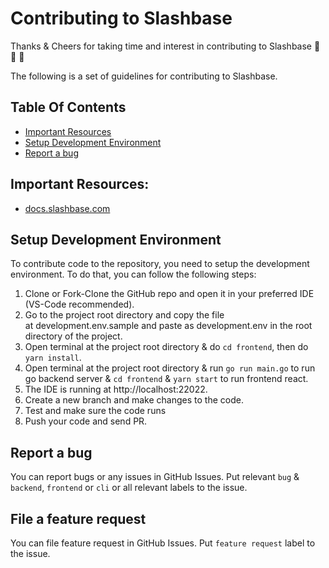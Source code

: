 # Contributing to Slashbase

Thanks & Cheers for taking time and interest in contributing to Slashbase 🙌 🙏 👏

The following is a set of guidelines for contributing to Slashbase.

## Table Of Contents

- [Important Resources](#important-resources)
- [Setup Development Environment](#setup-development-environment)
- [Report a bug](#report-a-bug)

## Important Resources:

- [docs.slashbase.com](https://docs.slashbase.com)

## Setup Development Environment

To contribute code to the repository, you need to setup the development environment. To do that, you can follow the following steps:

1. Clone or Fork-Clone the GitHub repo and open it in your preferred IDE (VS-Code recommended).
2. Go to the project root directory and copy the file at development.env.sample and paste as development.env in the root directory of the project.
3. Open terminal at the project root directory & do `cd frontend`, then do `yarn install`.
4. Open terminal at the project root directory & run `go run main.go` to run go backend server & `cd frontend` & `yarn start` to run frontend react. 
5. The IDE is running at http://localhost:22022.
6. Create a new branch and make changes to the code.
7. Test and make sure the code runs
8. Push your code and send PR.

## Report a bug

You can report bugs or any issues in GitHub Issues. Put relevant `bug` & `backend`, `frontend` or `cli` or all relevant labels to the issue.

## File a feature request

You can file feature request in GitHub Issues. Put `feature request` label to the issue.
